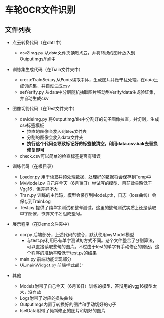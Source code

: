# 车轮OCR文件识别

## 文件列表

* 点云转换代码（在data中）
  * csv2Img.py 从data文件夹读取点云，并将转换的图片放入到OutputImgs/full中

* 训练集生成代码（在Train文件夹中）
  * createTrainSet.py 从Fonts读取字体，生成图片并做干扰处理，在data生成训练集，并自动生成csv
  * setVerify.py 从data中分层随机抽取图片移动到Verify/data生成验证集，并自动生成csv

* 图像切割代码（在Test文件夹中）
  * devideImg.py 将OutputImg/tile中分割好的句子图像拉直，并切割，生成csv标签模板
    * 拉直的图像会放入到tiles文件夹
    * 分割的图像会放入data文件夹
    * **执行这个代码会导致标记好的标签被清空，利用data.csv.bak去替换修复即可**
  * check.csv可以简单的检查标签是否有错误
  
* 训练代码（在根目录）
  * Loader.py 用于读取并预处理数据，处理好的数据将会保存到Temp中
  * MyModel.py 自己在今天（6月18日）尝试写的模型，目前效果略低于Vgg16，但差异不大
  * Train.py 训练的主代码，模型会保存到Model.pth，日志（loss曲线）会保存到TrainLog
  * Test.py 提供了纯单字测试和整句测试。这里的整句测试实质上还是读取单字图像，依靠文件名组成整句。

* 展示程序（在Demo文件夹中）
  * ocr.py 后端部分，上述代码的整合，默认使用myModel模型
    * 与test.py利用已有单字测试的方式不同。这个文件整合了分割算法，可以直接读取整句的图片。不过由于test的单字有手动修正的原因，这个程序的准确率略低于test.py的结果
  * main.py 前端功能实现部分
  * Ui_mainWidget.py 前端样式部分

* 其他
  * Models附带了自己今天（6月18日）训练的模型，答辩用的vgg16模型太大，没有放
  * Logs附带了对应的损失曲线
  * OutputImgs内置了转换好的图片和手动切好的句子
  * tsetData附带了倾斜修正的图片和切好的图片
